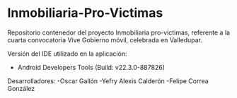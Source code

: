 Inmobiliaria-Pro-Victimas
=========================

Repositorio contenedor del proyecto Inmobiliaria pro-victimas, referente a la cuarta convocatoria Vive Gobierno móvil, celebrada en Valledupar.

Versión del IDE utilizado en la aplicación:

  - Android Developers Tools (Build: v22.3.0-887826)
  
Desarrolladores:
  -Oscar Gallón
  -Yefry Alexis Calderón 
  -Felipe Correa González
